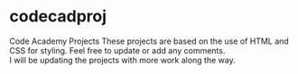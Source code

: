 # codecadproj
Code Academy Projects 
These projects are based on the use of HTML and CSS for styling. Feel free to update or add any comments. \
I will be updating the projects with more work along the way. 
